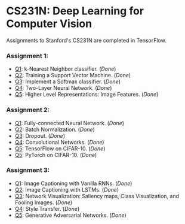 # CS231N: Deep Learning for Computer Vision

Assignments to Stanford's CS231N are completed in TensorFlow. 

### Assignment 1:
- [Q1](https://github.com/rgivhan/CS231n/blob/master/a1/knn.ipynb): k-Nearest Neighbor classifier. (_Done_)
- [Q2](https://github.com/rgivhan/CS231n/blob/master/a1/svm.ipynb): Training a Support Vector Machine. (_Done_)
- [Q3](https://github.com/rgivhan/CS231n/blob/master/a1/softmax.ipynb): Implement a Softmax classifier. (_Done_)
- [Q4](https://github.com/rgivhan/CS231n/blob/master/a1/two_layer_net.ipynb): Two-Layer Neural Network. (_Done_)
- [Q5](https://github.com/rgivhan/CS231n/blob/master/a1/features.ipynb): Higher Level Representations: Image Features. (_Done_)

### Assignment 2:
- [Q1](https://github.com/rgivhan/CS231n/blob/master/a2/FullyConnectedNets.ipynb): Fully-connected Neural Network. (_Done_)
- [Q2](https://github.com/rgivhan/CS231n/blob/master/a2/BatchNormalization.ipynb): Batch Normalization. (_Done_)
- [Q3](https://github.com/rgivhan/CS231n/blob/master/a2/Dropout.ipynb): Dropout. (_Done_)
- [Q4](https://github.com/rgivhan/CS231n/blob/master/a2/ConvolutionalNetworks.ipynb): Convolutional Networks. (_Done_)
- [Q5](https://github.com/rgivhan/CS231n/blob/master/a2/TensorFlow.ipynb): TensorFlow on CIFAR-10. (_Done_)
- [Q5](https://github.com/rgivhan/CS231n/blob/master/a2/TensorFlow.ipynb): PyTorch on CIFAR-10. (_Done_)

### Assignment 3:
- [Q1](https://github.com/rgivhan/CS231n/blob/master/a3/RNN_Captioning.ipynb): Image Captioning with Vanilla RNNs. (_Done_)
- [Q2](https://github.com/rgivhan/CS231n/blob/master/a3/LSTM_Captioning.ipynb): Image Captioning with LSTMs. (_Done_)
- [Q3](https://github.com/rgivhan/CS231n/blob/master/a3/NetworkVisualization-TensorFlow.ipynb): Network Visualization: Saliency maps, Class Visualization, and Fooling Images. (_Done_)
- [Q4](https://github.com/rgivhan/CS231n/blob/master/a3/StyleTransfer-TensorFlow.ipynb): Style Transfer. (_Done_)
- [Q5](https://github.com/rgivhan/CS231n/blob/master/a3/GANs-TensorFlow.ipynb): Generative Adversarial Networks. (_Done_)

